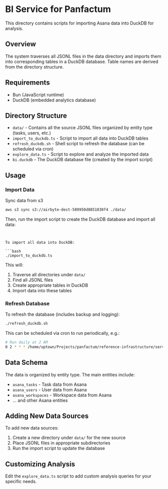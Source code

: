 # BI Service for Panfactum

This directory contains scripts for importing Asana data into DuckDB for analysis.

## Overview

The system traverses all JSONL files in the data directory and imports them into corresponding tables in a DuckDB database. Table names are derived from the directory structure.

## Requirements

- Bun (JavaScript runtime)
- DuckDB (embedded analytics database)

## Directory Structure

- `data/` - Contains all the source JSONL files organized by entity type (tasks, users, etc.)
- `import_to_duckdb.ts` - Script to import all data into DuckDB tables
- `refresh_duckdb.sh` - Shell script to refresh the database (can be scheduled via cron)
- `explore_data.ts` - Script to explore and analyze the imported data
- `bi.duckdb` - The DuckDB database file (created by the import script)

## Usage

### Import Data

Sync data from s3

```bash
aws s3 sync s3://airbyte-dest-589950d8851030f4 ./data/
```

Then, run the import script to create the DuckDB database and import all data:
```


To import all data into DuckDB:

```bash
./import_to_duckdb.ts
```

This will:
1. Traverse all directories under `data/`
2. Find all JSONL files
3. Create appropriate tables in DuckDB
4. Import data into these tables

### Refresh Database

To refresh the database (includes backup and logging):

```bash
./refresh_duckdb.sh
```

This can be scheduled via cron to run periodically, e.g.:

```bash
# Run daily at 2 AM
0 2 * * * /home/uptown/Projects/panfactum/reference-infrastructure/services/bi/refresh_duckdb.sh
```

## Data Schema

The data is organized by entity type. The main entities include:

- `asana_tasks` - Task data from Asana
- `asana_users` - User data from Asana
- `asana_workspaces` - Workspace data from Asana
- ... and other Asana entities

## Adding New Data Sources

To add new data sources:

1. Create a new directory under `data/` for the new source
2. Place JSONL files in appropriate subdirectories
3. Run the import script to update the database

## Customizing Analysis

Edit the `explore_data.ts` script to add custom analysis queries for your specific needs.
